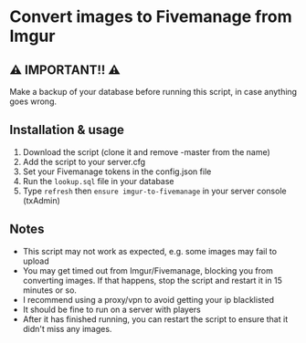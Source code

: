 # Convert images to Fivemanage from Imgur

## ⚠️ IMPORTANT!! ⚠️

Make a backup of your database before running this script, in case anything goes wrong.

## Installation & usage

1. Download the script (clone it and remove -master from the name)
2. Add the script to your server.cfg
3. Set your Fivemanage tokens in the config.json file
4. Run the `lookup.sql` file in your database
5. Type `refresh` then `ensure imgur-to-fivemanage` in your server console (txAdmin)

## Notes

-   This script may not work as expected, e.g. some images may fail to upload
-   You may get timed out from Imgur/Fivemanage, blocking you from converting images. If that happens, stop the script and restart it in 15 minutes or so.
-   I recommend using a proxy/vpn to avoid getting your ip blacklisted
-   It should be fine to run on a server with players
-   After it has finished running, you can restart the script to ensure that it didn't miss any images.
